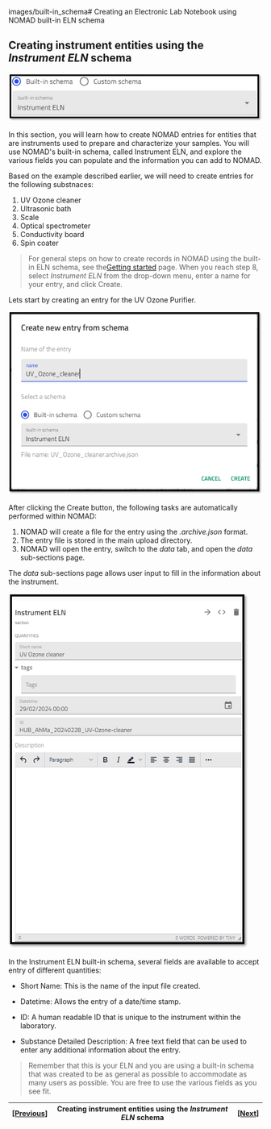images/built-in_schema# Creating an Electronic Lab Notebook using NOMAD built-in ELN schema

## **Creating instrument entities using the *Instrument ELN* schema**

![Screenshot of the NOMAD user interface showing the instrument ELN schema](../images/built-in_schema/Instrument/1.png)

In this section, you will learn how to create NOMAD entries for entities that are instruments used to prepare and characterize your samples. You will use NOMAD's built-in schema, called Instrument ELN, and explore the various fields you can populate and the information you can add to NOMAD. 

Based on the example described earlier, we will need to create entries for the following substnaces:
1. UV Ozone cleaner
2. Ultrasonic bath
3. Scale
4. Optical spectrometer
5. Conductivity board
6. Spin coater

> For general steps on how to create records in NOMAD using the built-in ELN schema, see the[Getting started](5A_0_Getting_started.md) page. When you reach step 8, select *Instrument ELN* from the drop-down menu, enter a name for your entry, and click Create. 

Lets start by creating an entry for the UV Ozone Purifier. 

![Creating an entry in NOMAD for an instrument](../images/built-in_schema/Instrument/create.png)

After clicking the Create button, the following tasks are automatically performed within NOMAD:
1. NOMAD will create a file for the entry using the *.archive.json* format.
2. The entry file is stored in the main upload directory. 
3. NOMAD will open the entry, switch to the *data* tab, and open the *data* sub-sections page. 

The *data* sub-sections page allows user input to fill in the information about the instrument. 

![The Deafualt Entry page that opens when an entry is created. ](../images/built-in_schema/Instrument/quantities.png)

In the Instrument ELN built-in schema, several fields are available to accept entry of different quantities: 
* Short Name: This is the name of the input file created.
* Datetime: Allows the entry of a date/time stamp. 

* ID: A human readable ID that is unique to the instrument within the laboratory. 

* Substance Detailed Description: A free text field that can be used to enter any additional information about the entry. 

> Remember that this is your ELN and you are using a built-in schema that was created to be as general as possible to accommodate as many users as possible. You are free to use the various fields as you see fit. 

| [[Previous]](5B_2_Sample_entities.md) |   Creating instrument entities using the *Instrument ELN* schema| [[Next]](5C_0_Creating_activities.md)
|------------|-----------|-------|
